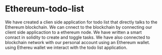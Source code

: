 # Ethereum-todo-list
We have created a clien side application for todo list that directly talks to the Ethereum blockchain.
We can cnnect to the blockchain by connecting our client side applicaction to a ethereum node.
We have written a smart conract in solidity to create and toggle tasks.
We have also connected to blockchain network with our personal account using an Ethereum wallet.
using Ethereu wallet we interact with the todo list application.
